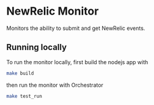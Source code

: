 # NewRelic Monitor

Monitors the ability to submit and get NewRelic events.

## Running locally

To run the monitor locally, first build the nodejs app with

```sh
make build
```

then run the monitor with Orchestrator

```sh
make test_run
```

